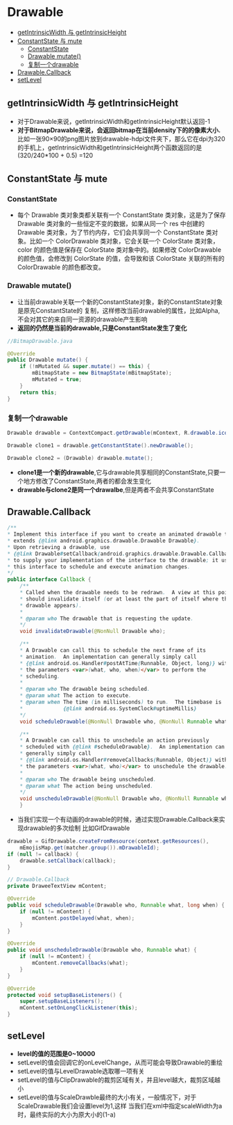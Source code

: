 # Drawable

- [getIntrinsicWidth 与 getIntrinsicHeight](#getintrinsicwidth-与-getintrinsicheight)
- [ConstantState 与 mute](#constantstate-与-mute)
    - [ConstantState](#constantstate)
    - [Drawable mutate()](#drawable-mutate)
    - [复制一个drawable](#复制一个drawable)
- [Drawable.Callback](#drawablecallback)
- [setLevel](#setlevel)

## getIntrinsicWidth 与 getIntrinsicHeight

- 对于Drawable来说，getIntrinsicWidth和getIntrinsicHeight默认返回-1
- **对于BitmapDrawable来说，会返回bitmap在当前density下的的像素大小.**
 比如一张90×90的png图片放到drawable-hdpi文件夹下，那么它在dpi为320的手机上，getIntrinsicWidth和getIntrinsicHeight两个函数返回的是(320/240*100 + 0.5) =120

## ConstantState 与 mute

### ConstantState

- 每个 Drawable 类对象类都关联有一个 ConstantState 类对象，这是为了保存 Drawable 类对象的一些恒定不变的数据，如果从同一个 res 中创建的 Drawable 类对象，为了节约内存，它们会共享同一个 ConstantState 类对象。比如一个 ColorDrawable 类对象，它会关联一个 ColorState 类对象，color 的颜色值是保存在 ColorState 类对象中的。如果修改 ColorDrawable 的颜色值，会修改到 ColorState 的值，会导致和该 ColorState 关联的所有的 ColorDrawable 的颜色都改变。

### Drawable mutate()

- 让当前drawable关联一个新的ConstantState对象，新的ConstantState对象是原先ConstantState的
 复制，这样修改当前drawable的属性，比如Alpha,不会对其它的来自同一资源的drawable产生影响
- **返回的仍然是当前的drawable,只是ConstantState发生了变化**

```java
//BitmapDrawable.java

@Override
public Drawable mutate() {
    if (!mMutated && super.mutate() == this) {
        mBitmapState = new BitmapState(mBitmapState);
        mMutated = true;
    }
    return this;
}
```

### 复制一个drawable

```java
Drawable drawable = ContextCompact.getDrawable(mContext, R.drawable.icon);

Drawable clone1 = drawable.getConstantState().newDrawable();

Drawable clone2 = (Drawable) drawable.mutate();
```

- **clone1是一个新的drawable**,它与drawable共享相同的ConstantState,只要一个地方修改了ConstantState,两者的都会发生变化
- **drawable与clone2是同一个drawalbe**,但是两者不会共享ConstantState


## Drawable.Callback

```java
/**
* Implement this interface if you want to create an animated drawable that
* extends {@link android.graphics.drawable.Drawable Drawable}.
* Upon retrieving a drawable, use
* {@link Drawable#setCallback(android.graphics.drawable.Drawable.Callback)}
* to supply your implementation of the interface to the drawable; it uses
* this interface to schedule and execute animation changes.
*/
public interface Callback {
    /**
    * Called when the drawable needs to be redrawn.  A view at this point
    * should invalidate itself (or at least the part of itself where the
    * drawable appears).
    *
    * @param who The drawable that is requesting the update.
    */
    void invalidateDrawable(@NonNull Drawable who);

    /**
    * A Drawable can call this to schedule the next frame of its
    * animation.  An implementation can generally simply call
    * {@link android.os.Handler#postAtTime(Runnable, Object, long)} with
    * the parameters <var>(what, who, when)</var> to perform the
    * scheduling.
    *
    * @param who The drawable being scheduled.
    * @param what The action to execute.
    * @param when The time (in milliseconds) to run.  The timebase is
    *             {@link android.os.SystemClock#uptimeMillis}
    */
    void scheduleDrawable(@NonNull Drawable who, @NonNull Runnable what, long when);

    /**
    * A Drawable can call this to unschedule an action previously
    * scheduled with {@link #scheduleDrawable}.  An implementation can
    * generally simply call
    * {@link android.os.Handler#removeCallbacks(Runnable, Object)} with
    * the parameters <var>(what, who)</var> to unschedule the drawable.
    *
    * @param who The drawable being unscheduled.
    * @param what The action being unscheduled.
    */
    void unscheduleDrawable(@NonNull Drawable who, @NonNull Runnable what);
    }
```

- 当我们实现一个有动画的drawable的时候，通过实现Drawable.Callback来实现drawable的多次绘制
 比如GifDrawable

```java
drawable = GifDrawable.createFromResource(context.getResources(),
    mEmojisMap.get(matcher.group()).mDrawableId);
if (null != callback) {
    drawable.setCallback(callback);
}

// Drawable.Callback
private DraweeTextView mContent;

@Override
public void scheduleDrawable(Drawable who, Runnable what, long when) {
    if (null != mContent) {
        mContent.postDelayed(what, when);
    }
}

@Override
public void unscheduleDrawable(Drawable who, Runnable what) {
    if (null != mContent) {
        mContent.removeCallbacks(what);
    }
}

@Override
protected void setupBaseListeners() {
    super.setupBaseListeners();
    mContent.setOnLongClickListener(this);
}
```

## setLevel

- **level的值的范围是0~10000**
- setLevel的值会回调它的onLevelChange，从而可能会导致Drawable的重绘
- setLevel的值与LevelDrawable选取哪一项有关
- setLevel的值与ClipDrawable的裁剪区域有关，并且level越大，裁剪区域越小
- setLevel的值与ScaleDrawble最终的大小有关，一般情况下，对于ScaleDrawable我们会设置level为1,这样
 当我们在xml中指定scaleWidth为a时，最终实际的大小为原大小的(1-a)
